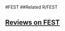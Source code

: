 #FEST
##Related
R/FEST


## [Reviews on FEST](https://github.com/gaow/genetic-analysis-software/issues/127)